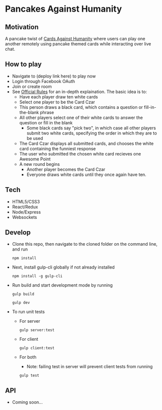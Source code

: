 # Pancakes Against Humanity

## Motivation
A pancake twist of [Cards Against Humanity](https://www.cardsagainsthumanity.com/) where users can play one another remotely using pancake themed cards while interacting over live chat.

## How to play
- Navigate to (deploy link here) to play now
- Login through Facebook OAuth
- Join or create room
- See [Official Rules](http://s3.amazonaws.com/cah/CAH_Rules.pdf) for an in-depth explaination. The basic idea is to:
  - Have each player draw ten white cards
  - Select one player to be the Card Czar
  - This person draws a black card, which contains a question or fill-in-the-blank phrase
  - All other players select one of their white cards to answer the question or fill in the blank
    - Some black cards say "pick two", in which case all other players submit two white cards, specifying the order in which they are to be used
  - The Card Czar displays all submitted cards, and chooses the white card containing the funniest response
  - The user who submitted the chosen white card recieves one Awesome Point
  - A new round begins
    - Another player becomes the Card Czar
    - Everyone draws white cards until they once again have ten.

## Tech
- HTML5/CSS3
- React/Redux
- Node/Express
- Websockets

## Develop
- Clone this repo, then navigate to the cloned folder on the command line, and run

  ```npm install```

- Next, install gulp-cli globally if not already installed

  ```npm install -g gulp-cli```

- Run build and start development mode by running

  ```gulp build```

  ```gulp dev```

- To run unit tests

  - For server

    ```gulp server:test```

  - For client

    ```gulp client:test```

  - For both
     - Note: failing test in server will prevent client tests from running

    ```gulp test```


## API
- Coming soon...
